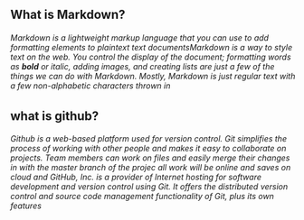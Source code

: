 ## What is Markdown?
######  Markdown is a lightweight markup language that you can use to add formatting elements to plaintext text documentsMarkdown is a way to style text on the web. You control the display of the document; formatting words as **bold** or *italic*, adding images, and creating lists are just a few of the things we can do with Markdown. Mostly, Markdown is just regular text with a few non-alphabetic characters thrown in

## what is github?
###### Github is a web-based platform used for version control. Git simplifies the process of working with other people and makes it easy to collaborate on projects. Team members can work on files and easily merge their changes in with the master branch of the projec all work will be online and saves on cloud and GitHub, Inc. is a provider of Internet hosting for software development and version control using Git. It offers the distributed version control and source code management functionality of Git, plus its own features
